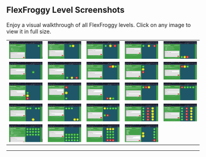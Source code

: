 ## FlexFroggy Level Screenshots

Enjoy a visual walkthrough of all FlexFroggy levels. Click on any image to view it in full size.

<div align="center">

|   |   |   |   |   |
|---|---|---|---|---|
| [![](./imgs/1.png)](./imgs/1.png)  | [![](./imgs/2.png)](./imgs/2.png)  | [![](./imgs/3.png)](./imgs/3.png)  | [![](./imgs/4.png)](./imgs/4.png)  | [![](./imgs/5.png)](./imgs/5.png)  |
| [![](./imgs/6.png)](./imgs/6.png)  | [![](./imgs/7.png)](./imgs/7.png)  | [![](./imgs/8.png)](./imgs/8.png)  | [![](./imgs/9.png)](./imgs/9.png)  | [![](./imgs/10.png)](./imgs/10.png) |
| [![](./imgs/11.png)](./imgs/11.png) | [![](./imgs/12.png)](./imgs/12.png) | [![](./imgs/13.png)](./imgs/13.png) | [![](./imgs/14.png)](./imgs/14.png) | [![](./imgs/15.png)](./imgs/15.png) |
| [![](./imgs/16.png)](./imgs/16.png) | [![](./imgs/17.png)](./imgs/17.png) | [![](./imgs/18.png)](./imgs/18.png) | [![](./imgs/19.png)](./imgs/19.png) | [![](./imgs/20.png)](./imgs/20.png) |
| [![](./imgs/21.png)](./imgs/21.png) | [![](./imgs/22.png)](./imgs/22.png) | [![](./imgs/23.png)](./imgs/23.png) | [![](./imgs/24.png)](./imgs/24.png) |                   |

</div>

---

